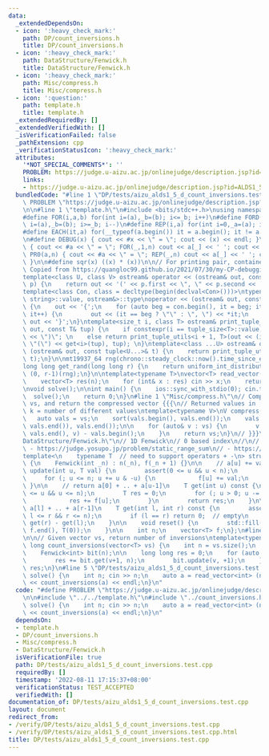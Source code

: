 ```yaml
---
data:
  _extendedDependsOn:
  - icon: ':heavy_check_mark:'
    path: DP/count_inversions.h
    title: DP/count_inversions.h
  - icon: ':heavy_check_mark:'
    path: DataStructure/Fenwick.h
    title: DataStructure/Fenwick.h
  - icon: ':heavy_check_mark:'
    path: Misc/compress.h
    title: Misc/compress.h
  - icon: ':question:'
    path: template.h
    title: template.h
  _extendedRequiredBy: []
  _extendedVerifiedWith: []
  _isVerificationFailed: false
  _pathExtension: cpp
  _verificationStatusIcon: ':heavy_check_mark:'
  attributes:
    '*NOT_SPECIAL_COMMENTS*': ''
    PROBLEM: https://judge.u-aizu.ac.jp/onlinejudge/description.jsp?id=ALDS1_5_D
    links:
    - https://judge.u-aizu.ac.jp/onlinejudge/description.jsp?id=ALDS1_5_D
  bundledCode: "#line 1 \"DP/tests/aizu_alds1_5_d_count_inversions.test.cpp\"\n#define\
    \ PROBLEM \"https://judge.u-aizu.ac.jp/onlinejudge/description.jsp?id=ALDS1_5_D\"\
    \n\n#line 1 \"template.h\"\n#include <bits/stdc++.h>\nusing namespace std;\n\n\
    #define FOR(i,a,b) for(int i=(a),_b=(b); i<=_b; i++)\n#define FORD(i,a,b) for(int\
    \ i=(a),_b=(b); i>=_b; i--)\n#define REP(i,a) for(int i=0,_a=(a); i<_a; i++)\n\
    #define EACH(it,a) for(__typeof(a.begin()) it = a.begin(); it != a.end(); ++it)\n\
    \n#define DEBUG(x) { cout << #x << \" = \"; cout << (x) << endl; }\n#define PR(a,n)\
    \ { cout << #a << \" = \"; FOR(_,1,n) cout << a[_] << ' '; cout << endl; }\n#define\
    \ PR0(a,n) { cout << #a << \" = \"; REP(_,n) cout << a[_] << ' '; cout << endl;\
    \ }\n\n#define sqr(x) ((x) * (x))\n\n// For printing pair, container, etc.\n//\
    \ Copied from https://quangloc99.github.io/2021/07/30/my-CP-debugging-template.html\n\
    template<class U, class V> ostream& operator << (ostream& out, const pair<U, V>&\
    \ p) {\n    return out << '(' << p.first << \", \" << p.second << ')';\n}\n\n\
    template<class Con, class = decltype(begin(declval<Con>()))>\ntypename enable_if<!is_same<Con,\
    \ string>::value, ostream&>::type\noperator << (ostream& out, const Con& con)\
    \ {\n    out << '{';\n    for (auto beg = con.begin(), it = beg; it != con.end();\
    \ it++) {\n        out << (it == beg ? \"\" : \", \") << *it;\n    }\n    return\
    \ out << '}';\n}\ntemplate<size_t i, class T> ostream& print_tuple_utils(ostream&\
    \ out, const T& tup) {\n    if constexpr(i == tuple_size<T>::value) return out\
    \ << \")\"; \n    else return print_tuple_utils<i + 1, T>(out << (i ? \", \" :\
    \ \"(\") << get<i>(tup), tup); \n}\ntemplate<class ...U> ostream& operator <<\
    \ (ostream& out, const tuple<U...>& t) {\n    return print_tuple_utils<0, tuple<U...>>(out,\
    \ t);\n}\n\nmt19937_64 rng(chrono::steady_clock::now().time_since_epoch().count());\n\
    long long get_rand(long long r) {\n    return uniform_int_distribution<long long>\
    \ (0, r-1)(rng);\n}\n\ntemplate<typename T>\nvector<T> read_vector(int n) {\n\
    \    vector<T> res(n);\n    for (int& x : res) cin >> x;\n    return res;\n}\n\
    \nvoid solve();\n\nint main() {\n    ios::sync_with_stdio(0); cin.tie(0);\n  \
    \  solve();\n    return 0;\n}\n#line 1 \"Misc/compress.h\"\n// Compress vector\
    \ vs, and return the compressed vector {{{\n// Returned values in [0, k-1] where\
    \ k = number of different values\ntemplate<typename V>\nV compress(V vs) {\n \
    \   auto vals = vs;\n    sort(vals.begin(), vals.end());\n    vals.erase(unique(vals.begin(),\
    \ vals.end()), vals.end());\n\n    for (auto& v : vs) {\n        v = lower_bound(vals.begin(),\
    \ vals.end(), v) - vals.begin();\n    }\n    return vs;\n}\n// }}}\n#line 1 \"\
    DataStructure/Fenwick.h\"\n// 1D Fenwick\n// 0 based index\n//\n// Tested:\n//\
    \ - https://judge.yosupo.jp/problem/static_range_sum\n// - https://judge.yosupo.jp/problem/point_add_range_sum\n\
    template<\n    typename T  // need to support operators + -\n> struct Fenwick\
    \ {\n    Fenwick(int _n) : n(_n), f(_n + 1) {}\n\n    // a[u] += val\n    void\
    \ update(int u, T val) {\n        assert(0 <= u && u < n);\n        ++u;\n   \
    \     for (; u <= n; u += u & -u) {\n            f[u] += val;\n        }\n   \
    \ }\n\n    // return a[0] + .. + a[u-1]\n    T get(int u) const {\n        assert(0\
    \ <= u && u <= n);\n        T res = 0;\n        for (; u > 0; u -= u & -u) {\n\
    \            res += f[u];\n        }\n        return res;\n    }\n\n    // return\
    \ a[l] + .. + a[r-1]\n    T get(int l, int r) const {\n        assert(0 <= l &&\
    \ l <= r && r <= n);\n        if (l == r) return 0;  // empty\n        return\
    \ get(r) - get(l);\n    }\n\n    void reset() {\n        std::fill(f.begin(),\
    \ f.end(), T(0));\n    }\n\n    int n;\n    vector<T> f;\n};\n#line 3 \"DP/count_inversions.h\"\
    \n\n// Given vector vs, return number of inversions\ntemplate<typename T>\nlong\
    \ long count_inversions(vector<T> vs) {\n    int n = vs.size();\n    vs = compress(vs);\n\
    \    Fenwick<int> bit(n);\n\n    long long res = 0;\n    for (auto v : vs) {\n\
    \        res += bit.get(v+1, n);\n        bit.update(v, +1);\n    }\n    return\
    \ res;\n}\n#line 5 \"DP/tests/aizu_alds1_5_d_count_inversions.test.cpp\"\n\nvoid\
    \ solve() {\n    int n; cin >> n;\n    auto a = read_vector<int> (n);\n\n    cout\
    \ << count_inversions(a) << endl;\n}\n"
  code: "#define PROBLEM \"https://judge.u-aizu.ac.jp/onlinejudge/description.jsp?id=ALDS1_5_D\"\
    \n\n#include \"../../template.h\"\n#include \"../count_inversions.h\"\n\nvoid\
    \ solve() {\n    int n; cin >> n;\n    auto a = read_vector<int> (n);\n\n    cout\
    \ << count_inversions(a) << endl;\n}\n"
  dependsOn:
  - template.h
  - DP/count_inversions.h
  - Misc/compress.h
  - DataStructure/Fenwick.h
  isVerificationFile: true
  path: DP/tests/aizu_alds1_5_d_count_inversions.test.cpp
  requiredBy: []
  timestamp: '2022-08-11 17:15:37+08:00'
  verificationStatus: TEST_ACCEPTED
  verifiedWith: []
documentation_of: DP/tests/aizu_alds1_5_d_count_inversions.test.cpp
layout: document
redirect_from:
- /verify/DP/tests/aizu_alds1_5_d_count_inversions.test.cpp
- /verify/DP/tests/aizu_alds1_5_d_count_inversions.test.cpp.html
title: DP/tests/aizu_alds1_5_d_count_inversions.test.cpp
---
```

